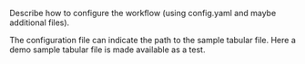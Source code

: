 Describe how to configure the workflow (using config.yaml and maybe additional files).

The configuration file can indicate the path to the sample tabular file. Here a demo sample tabular file is made available as a test.
